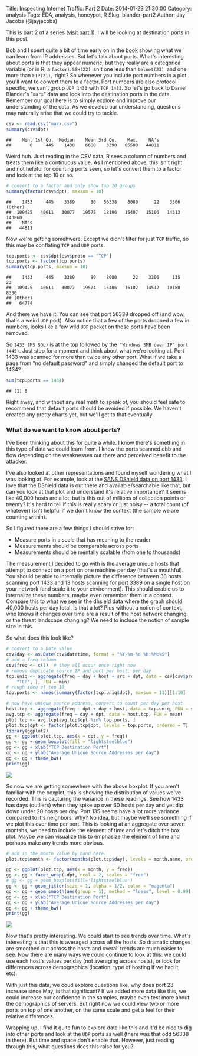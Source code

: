 Title: Inspecting Internet Traffic: Part 2
Date: 2014-01-23 21:30:00
Category: analysis
Tags: EDA, analysis, honeypot, R
Slug: blander-part2
Author: Jay Jacobs (@jayjacobs)

<style>
.deirfig:hover {
	opacity:0.7;
}
</style>

This is part 2 of a series ([visit part 1](http://datadrivensecurity.info/blog/posts/2014/Jan/blander-part1/)).  I will be looking at destination ports in this post.

Bob and I spent quite a bit of time early on in the [book](http://amzn.to/ddsec) showing what we can learn from IP addresses.  But let's talk about ports. What's interesting about ports is that they appear numeric, but they really are a categorical variable (or in R, a `factor`).  `SSH(22)` isn't one less than `telnet(23) `and one more than `FTP(21),` right?  So whenever you include port numbers in a plot you'll want to convert them to a factor. Port numbers are also protocol specific, we can't group `UDP 1433` with `TCP 1433`.  So let's go back to Daniel Blander's "`marx`" data and look into the destination ports in the data.  Remember our goal here is to simply explore and improve our understanding of the data. As we develop our understanding, questions may naturally arise that we could try to tackle.


```r
csv <- read.csv("marx.csv")
summary(csv$dpt)
```

```
##    Min. 1st Qu.  Median    Mean 3rd Qu.    Max.    NA's 
##       0     445    1430    6680    3390   65500   44811
```


Weird huh.  Just reading in the CSV data, R sees a column of numbers and treats them like a continuous value.  As I mentioned above, this isn't right and not helpful for counting ports seen, so let's convert them to a factor and look at the top 10 or so.


```r
# convert to a factor and only show top 10 groups
summary(factor(csv$dpt), maxsum = 10)
```

```
##    1433     445    3389      80   56338    8080      22    3306 (Other) 
##  109425   40611   30077   19575   18196   15407   15106   14513  143860 
##    NA's 
##   44811
```

Now we're getting somehwere.  Except we didn't filter for just `TCP` traffic, so this may be conflating `TCP` and `UDP` ports.


```r
tcp.ports <- csv$dpt[csv$proto == "TCP"]
tcp.ports <- factor(tcp.ports)
summary(tcp.ports, maxsum = 10)
```

```
##    1433     445    3389      80    8080      22    3306     135      23 
##  109425   40611   30077   19574   15406   15102   14512   10180    8330 
## (Other) 
##   64774
```


And there we have it.  You can see that port 56338 dropped off (and wow, that's a weird `UDP` port). Also notice that a few of the ports dropped a few in numbers, looks like a few wild `UDP` packet on those ports have been removed.  

So `1433 (MS SQL)` is at the top followed by the` "Windows SMB over IP" port (445)`.  Just stop for a moment and think about what we're looking at.  Port 1433 was scanned for more than twice any other port.  What if we take a page from "no default password" and simply changed the default port to 1434?


```r
sum(tcp.ports == 1434)
```

```
## [1] 8
```


Right away, and without any real math to speak of, you should feel safe to recommend that default ports should be avoided if possible.  We haven't created any pretty charts yet, but we'll get to that eventually.

### What do we want to know about ports?

I've been thinking about this for quite a while.  I know there's something in this type of data we could learn from.  I know the ports scanned ebb and flow depending on the weaknesses out there and perceived benefit to the attacker.

I've also looked at other representations and found myself wondering what I was looking at.  For example, look at the [SANS DShield data on port 1433](http://www.dshield.org/port.html?port=1433).  I love that the DShield data is out there and available/searchable like that, but can you look at that plot and understand it's relative importance?  It seems like 40,000 hosts are a lot, but is this out of millions of collection points or twenty? It's hard to tell if this is really scary or just noisy -- a total count (of whatever) isn't helpful if we don't know the context (the sample we are counting within).

So I figured there are a few things I should strive for:

* Measure ports in a scale that has meaning to the reader
* Measurements should be comparable across ports
* Measurements should be mentally scalable (from one to thousands)

The measurement I decided to go with is the average unique hosts that attempt to connect on a port on one machine per day (that's a mouthful).  You should be able to internally picture the difference between 38 hosts scanning port 1433 and 13 hosts scanning for port 3389 on a single host on your network (and scale it to your environment).  This should enable us to internalize these numbers, maybe even remember them in a context.  Compare this to what we see in the dhsield data where the graph should 40,000 hosts per day total.  Is that a lot?  Plus without a notion of context, who knows if changes over time are a result of the host network changing or the threat landscape changing?  We need to include the notion of sample size in this.

So what does this look like?


```r
# convert to a Date value
csv$day <- as.Date(csv$datetime, format = "%Y-%m-%d %H:%M:%S")
# add a freq column
csv$freq <- c(1)  # they all occur once right now
# remove duplicate source IP and port per host, per day
tcp.uniq <- aggregate(freq ~ day + host + src + dpt, data = csv[csv$proto == 
    "TCP", ], FUN = min)
# rough idea of top 10
top.ports <- names(summary(factor(tcp.uniq$dpt), maxsum = 11))[1:10]

# now have unique source address, convert to count per day per host
host.tcp <- aggregate(freq ~ dpt + day + host, data = tcp.uniq, FUN = sum)
avg.tcp <- aggregate(freq ~ day + dpt, data = host.tcp, FUN = mean)
plot.tcp <- avg.tcp[avg.tcp$dpt %in% top.ports, ]
plot.tcp$dpt <- factor(plot.tcp$dpt, levels = top.ports, ordered = T)
library(ggplot2)
gg <- ggplot(plot.tcp, aes(x = dpt, y = freq))
gg <- gg + geom_boxplot(fill = "lightsteelblue")
gg <- gg + xlab("TCP Destination Port")
gg <- gg + ylab("Average Unique Source Addresses per day")
gg <- gg + theme_bw()
print(gg)
```

<a href="/blog/images/2014/01/blander/port-box.svg" target="_blank"><img src="/blog/images/2014/01/blander/port-box.svg" style="max-width:100%" class="deirfig"/></a>


So now we are getting somewhere with the above boxplot. If you aren't familiar with the boxplot, this is showing the distribution of values we've recorded.  This is capturing the variance in these readings.  See how 1433 has days (outliers) when they spike up over 60 hosts per day and yet dip down under 20 hosts per day.  Port 135 seems have a lot more variance compared to it's neighbors.  Why?  No idea, but maybe we'll see something if we plot this over time per port.  This is looking at an aggregate over seven montshs, we need to include the element of time and let's ditch the box plot.  Maybe we can visualize this to emphasize the element of time and perhaps make any trends more obvious. 


```r
# add in the month value by hand here.
plot.tcp$month <- factor(months(plot.tcp$day), levels = month.name, ordered = T)

gg <- ggplot(plot.tcp, aes(x = month, y = freq))
gg <- gg + facet_wrap(~dpt, ncol = 2, scales = "free")
# gg <- gg + geom_boxplot(fill='lightsteelblue')
gg <- gg + geom_jitter(size = 1, alpha = 1/2, color = "magenta")
gg <- gg + geom_smooth(aes(group = 1), method = "loess", level = 0.99)
gg <- gg + xlab("TCP Destination Port")
gg <- gg + ylab("Average Unique Source Addresses per day")
gg <- gg + theme_bw()
print(gg)
```

<a href="/blog/images/2014/01/blander/port-smooth.svg" target="_blank"><img src="/blog/images/2014/01/blander/port-smooth.svg" style="max-width:100%" class="deirfig"/></a>


Now that's pretty interesting.  We could start to see trends over time.  What's interesting is that this is averaged across all the hosts.  So dramatic changes are smoothed out across the hosts and overall trends are much easier to see. Now there are many ways we could continue to look at this: we could use each host's values per day (not averaging across hosts), or look for differences across demographics (location, type of hosting if we had it, etc).  

With just this data, we coud explore questions like, why does port 23 increase since May, is that significant? If we added more data like this, we could increase our confidence in the samples, maybe even test more about the demographics of servers.  But right now we could view two or more ports on top of one another, on the same scale and get a feel for their relative differences. 

Wrapping up, I find it quite fun to explore data like this and it'd be nice to dig into other ports and look at the `UDP` ports as well (there was that odd 56338 in there).  But time and space don't enable that.  However, just reading through this, what questions does this raise for you?
